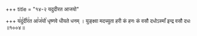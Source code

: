 +++
title = "१४-२ यदुदीरत आजयो"

+++
य꣢दु꣣दी꣡र꣢त आ꣣ज꣡यो꣢ धृष्णवे धीयते धनम् । युङ्क्ष्वा मदच्युता हरी कं हनः कं वसौ दधोऽस्माँ इन्द्र वसौ दधः ॥१००४॥